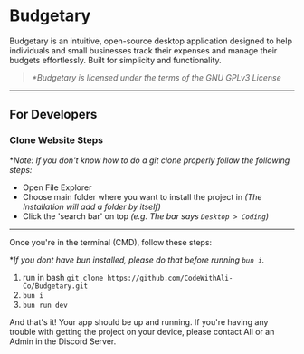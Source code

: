 # Budgetary

 Budgetary is an intuitive, open-source desktop application designed to help individuals and small businesses track their expenses and manage their budgets effortlessly. Built for simplicity and functionality.

>*\*Budgetary is licensed under the terms of the GNU GPLv3 License*

---

## For Developers

### Clone Website Steps
**Note: If you don't know how to do a git clone properly follow the following steps:*
- Open File Explorer
- Choose main folder where you want to install the project in *(The Installation will add a folder by itself)*
- Click the 'search bar' on top *(e.g. The bar says `Desktop > Coding`)*
---
Once you're in the terminal (CMD), follow these steps:

**If you dont have bun installed, please do that before running `bun i`.*
1. run in bash `git clone https://github.com/CodeWithAli-Co/Budgetary.git`
2. `bun i`
3. `bun run dev`
   


And that's it! Your app should be up and running. If you're having any trouble with getting the project on your device, please contact Ali or an Admin in the Discord Server.
